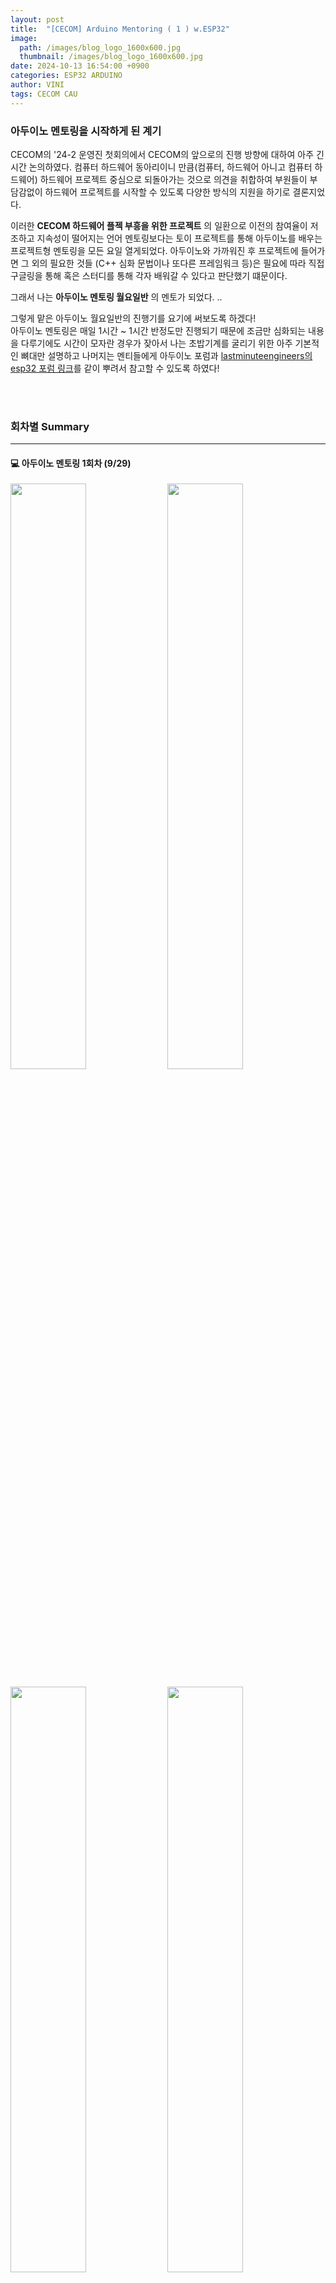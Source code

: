 ```yaml
---
layout: post
title:  "[CECOM] Arduino Mentoring ( 1 ) w.ESP32"
image: 
  path: /images/blog_logo_1600x600.jpg
  thumbnail: /images/blog_logo_1600x600.jpg
date: 2024-10-13 16:54:00 +0900
categories: ESP32 ARDUINO
author: VINI
tags: CECOM CAU
--- 
```


### 아두이노 멘토링을 시작하게 된 계기
CECOM의 '24-2 운영진 첫회의에서 CECOM의 앞으로의 진행 방향에 대하여 아주 긴 시간 논의하였다.
컴퓨터 하드웨어 동아리이니 만큼(컴퓨터, 하드웨어 아니고 컴퓨터 하드웨어) 하드웨어 프로젝트 중심으로 되돌아가는 것으로 의견을 취합하여
부원들이 부담감없이 하드웨어 프로젝트를 시작할 수 있도록 다양한 방식의 지원을 하기로 결론지었다.

이러한 __CECOM 하드웨어 플젝 부흥을 위한 프로젝트__ 의 일환으로 이전의 참여율이 저조하고 지속성이 떨어지는 언어 멘토링보다는
토이 프로젝트를 통해 아두이노를 배우는 프로젝트형 멘토링을 모든 요일 열게되었다. 
아두이노와 가까워진 후 프로젝트에 들어가면 그 외의 필요한 것들 (C++ 심화 문법이나 또다른 프레임워크 등)은
필요에 따라 직접 구글링을 통해 혹은 스터디를 통해 각자 배워갈 수 있다고 판단했기 떄문이다.

그래서 나는 **아두이노 멘토링 월요일반** 의 멘토가 되었다. ..

그렇게 맡은 아두이노 월요일반의 진행기를 요기에 써보도록 하겠다!<br/> 
아두이노 멘토링은 매일 1시간 ~ 1시간 반정도만 진행되기 때문에 조금만 심화되는 내용을 다루기에도 시간이 모자란 경우가 잦아서
나는 초밥기계를 굴리기 위한 아주 기본적인 뼈대만 설명하고 나머지는 멘티들에게 
아두이노 포럼과 [lastminuteengineers의 esp32 포럼 링크]를 같이 뿌려서 참고할 수 있도록 하였다!

<br/> <br/>
### 회차별 Summary
--- 
#### 💻 아두이노 멘토링 1회차 (9/29)
<p>
  <img src="/images/AM/AM1.jpg"  width="49%">
  <img src="/images/AM/AM2.jpg"  width="49%">
</p>
<p>
  <img src="/images/AM/AM3.jpg"  width="49%">
  <img src="/images/AM/AM4.jpg"  width="49%">
</p>
<p>
  <img src="/images/AM/AM5.jpg"  width="49%">
  <img src="/images/AM/AM6.jpg"  width="49%">
</p>
<p>
  <img src="/images/AM/AM7.jpg"  width="49%">
  <img src="/images/AM/AM8.jpg"  width="49%">
</p>
- **간단한 자기소개 시간**
- **아두이노 멘토링이 필수여야 한다고 생각했던 이유**
    - 토이 프로젝트 경험을 쌓아주기 위함
        - 아두이노 멘토링은 강의가 아닌 체험형 토이 프로젝트
        - 이번 간단한 프로젝트가 여러분의 다음 프로젝트의 발판이 되었으면 함
    - 친목 도모
        - 신입부원의 오프라인 학술활동 참여 권장
        - 친목 도모를 통한 새로운 아이디어 공유 및 재밌는 플젝 시작
<br/> 
-** 아두이노 알아보기**
    - 아두이노는 아두이노사에서 만든 개발 환경, 개발 보드 등등 여러가지를 통칭
        - 아두이노 보드 (MCU)
            - MCU는 마이크로 컨트롤러 유닛
            - 말 그대로 하드웨어를 컨트롤 하는데 필요한 모든 것들을 하나의 쪼고만 개발보드에 모두 때려 넣은 것.
        - 아두이노 IDE
            - 통합 개발 환경!
            - 기능이 아주 간결함
            - 비전공자용이라 모든 것들이 직관적이고 아주아주 쉬움
<br/> 
- **ESP32에 대해 알아보기**
    - 상하이에 있는 Espressif사의 개발보드
    - 장점
        - 블루투스 두가지(클래식/BLE) 모두 가능
            - 다른 보드 쓰고 HM-10 납땜한 거 보믄 짱큼 →BT를 칩 하나에 올린 게 정말 큰 장점
        - wifi 통신도 사용가능
        - 듀얼코어
        - gpio핀도 꽤 많음
            - 모듈 하나 당 gnd, Vcc 핀을 제외하고도 4-5개의 핀을 사용함
            - 많은 모듈을 붙여서 여러 기능을 구현하려면 gpio핀 개수도 꽤 중요하게 고려해야할 요인임
        - 여러가지 개발 환경을 통해 개발할 수 있음
            - 라이브러리가 꽤 짱짱해서 espressif SDK를 이용해서 C언어로 개발하는 것도 나쁘지 않음!
            - 하지만 우리는 가장 접근성이 좋은 아두이노를 통해 개발을 진행할 것..
            - 아두이노 멘토링이니 당근..
<br/> 
- **내가 왜 멘토되었냐면…**
    - ESP32와 아두이노로 진행한 프로젝트
        - **나비잠**
            - 신생아 분리수면시 위험상황을 감지해서 부모에게 알림
            - 사용 센서 : 심박 센서, 기울기 센서 등
        - **세콤네컷 1.0**
            - esp32는 모듈 하나로 BT, 와이파이 통신을 다 함.
            - 사진 찍어서 BT로 프린터로 보내고, 와이파이로 서버에 업로드 함.
            - esp32의 한계
                - 앞에서는 장점만 설명하였으나, ESP32는 이미지를 처리하고, BLE 연결, wifi로 서버 개방까지 모든 걸 수행하기에는 성능이 조금(많이) 떨어졌음
                - 원한다면 eeprom을 추가하여 해결 할 수 있긴 함
            -  더이상 수정 절차를 거치고 싶지 않아 RPI4를 활용하여 세콤네컷 2.0 프로젝트를 다시 시작하였음.
    - 기타 플젝(UNO)
        - 가전제품 작동완료 알림이
        - 급식 태깅기     
<br/> 
<br/> 

#### 💻 아두이노 멘토링 2회차 (10/7)
<p>
  <img src="/images/AM/AM12.jpg"  width="49%">
  <img src="/images/AM/AM13.jpg"  width="49%">
</p>
<p>
  <img src="/images/AM/AM14.jpg"  width="49%">
  <img src="/images/AM/AM15.jpg"  width="49%">
</p>
<p>
  <img src="/images/AM/AM16.jpg"  width="49%">
  <img src="/images/AM/AM17.jpg"  width="49%">
</p>

- **GPIO**
    - General Purpose Input/Output
    - **pinMode(**디지털핀넘버**);** 로 선언 후 digital(analog)Write(Read)로 제어

- **Analog 신호 쓰기/읽기**
    - ADC
        - 0~3.3V까지의 인풋을 256단계로 쪼개어(2^8) 측정함
        - 왜 256단계?
            - 8비트의 분해능 2^8
    - PWM
        - Purse Width Moduration
        - Purse의 켜진 부분의 너비(Duty Ratio)를 조정하여 밝기를 아날로그 신호로 조정한 것과 유사한 효과를 냄

- **회로**
    - 빵판(브레드보드)
        - 빵판의 각 끝부분의 두 줄은 세로로 연결되어있음
        - 가운데 줄은 각각 a~e까지, f~j까지 가로로 연결되어있으며,
        e와 f 사이는 연결되어있지 않으므로 주의해야 함.
    - LED
        - 발광 다이오드
        - 애노드(+)과 캐소드(-)이 존재함.
        - CODE
            
            ```jsx
            int LED_BUILTIN =2;
            
            void setup() {
              // initialize digital pin LED_BUILTIN as an output.
              pinMode(LED_BUILTIN, OUTPUT);
            }
            
            // the loop function runs over and over again forever
            void loop() {
              digitalWrite(LED_BUILTIN, HIGH);  // turn the LED on (HIGH is the voltage level)
              delay(1000);                      // wait for a second
              digitalWrite(LED_BUILTIN, LOW);   // turn the LED off by making the voltage LOW
              delay(1000);                      // wait for a second
            }
            ```
            
    - 저항
        - 220옴 쓰면 됨

- **TOUCHpin**
    - touchRead(핀넘버); 를 통해 이용
    - 256단계의 아날로그 시그널로 읽혀 esp32에서 정전용량 모니터링 가능
    - 원리
        - ESP32 has 10 capacitive touch-sensing GPIOs. When a capacitive load (such as a human skin) is in close proximity to the GPIO, ESP32 detects a change in capacitance.
    - CODE
        ```jsx
        int LED = 12;
        
        void setup() {
        Serial.begin(115200);
        delay(1000); // give me time to bring up serial monitor
        Serial.println("ESP32 Touch Test");
        pinMode(LED,OUTPUT);
        }
        
        void loop() {
        if (touchRead(4) <= 50) {
            digitalWrite (LED, HIGH);
        } else {
            digitalWrite(LED, LOW);
        }
        delay(1000);
        }
        
        ```



[lastminuteengineers의 esp32 포럼 링크]: https://lastminuteengineers.com/electronics/esp32-projects/

